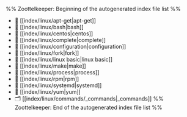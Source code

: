 %% Zoottelkeeper: Beginning of the autogenerated index file list  %%
- 📄 [[index/linux/apt-get|apt-get]]
- 📄 [[index/linux/bash|bash]]
- 📄 [[index/linux/centos|centos]]
- 📄 [[index/linux/complete|complete]]
- 📄 [[index/linux/configuration|configuration]]
- 📄 [[index/linux/fork|fork]]
- 📄 [[index/linux/linux basic|linux basic]]
- 📄 [[index/linux/make|make]]
- 📄 [[index/linux/process|process]]
- 📄 [[index/linux/rpm|rpm]]
- 📄 [[index/linux/systemd|systemd]]
- 📄 [[index/linux/yum|yum]]
- 🗂️ [[index/linux/commands/_commands|_commands]]
%% Zoottelkeeper: End of the autogenerated index file list  %%
